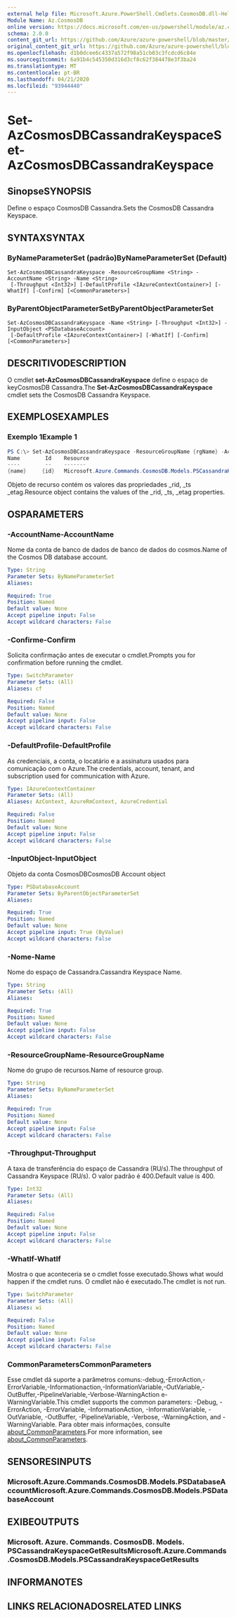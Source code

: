 ```yaml
---
external help file: Microsoft.Azure.PowerShell.Cmdlets.CosmosDB.dll-Help.xml
Module Name: Az.CosmosDB
online version: https://docs.microsoft.com/en-us/powershell/module/az.cosmosdb/set-azcosmosdbcassandrakeyspace
schema: 2.0.0
content_git_url: https://github.com/Azure/azure-powershell/blob/master/src/CosmosDB/CosmosDB/help/Set-AzCosmosDBCassandraKeyspace.md
original_content_git_url: https://github.com/Azure/azure-powershell/blob/master/src/CosmosDB/CosmosDB/help/Set-AzCosmosDBCassandraKeyspace.md
ms.openlocfilehash: d1b0dcee6c4337a572f98a51cb03c3fcdcd6c84e
ms.sourcegitcommit: 6a91b4c545350d316d3cf8c62f384478e3f3ba24
ms.translationtype: MT
ms.contentlocale: pt-BR
ms.lasthandoff: 04/21/2020
ms.locfileid: "93944440"
---
```

# <span data-ttu-id="9f111-101">Set-AzCosmosDBCassandraKeyspace</span><span class="sxs-lookup"><span data-stu-id="9f111-101">Set-AzCosmosDBCassandraKeyspace</span></span>

## <span data-ttu-id="9f111-102">Sinopse</span><span class="sxs-lookup"><span data-stu-id="9f111-102">SYNOPSIS</span></span>
<span data-ttu-id="9f111-103">Define o espaço CosmosDB Cassandra.</span><span class="sxs-lookup"><span data-stu-id="9f111-103">Sets the CosmosDB Cassandra Keyspace.</span></span>

## <span data-ttu-id="9f111-104">SYNTAX</span><span class="sxs-lookup"><span data-stu-id="9f111-104">SYNTAX</span></span>

### <span data-ttu-id="9f111-105">ByNameParameterSet (padrão)</span><span class="sxs-lookup"><span data-stu-id="9f111-105">ByNameParameterSet (Default)</span></span>
```
Set-AzCosmosDBCassandraKeyspace -ResourceGroupName <String> -AccountName <String> -Name <String>
 [-Throughput <Int32>] [-DefaultProfile <IAzureContextContainer>] [-WhatIf] [-Confirm] [<CommonParameters>]
```

### <span data-ttu-id="9f111-106">ByParentObjectParameterSet</span><span class="sxs-lookup"><span data-stu-id="9f111-106">ByParentObjectParameterSet</span></span>
```
Set-AzCosmosDBCassandraKeyspace -Name <String> [-Throughput <Int32>] -InputObject <PSDatabaseAccount>
 [-DefaultProfile <IAzureContextContainer>] [-WhatIf] [-Confirm] [<CommonParameters>]
```

## <span data-ttu-id="9f111-107">DESCRITIVO</span><span class="sxs-lookup"><span data-stu-id="9f111-107">DESCRIPTION</span></span>
<span data-ttu-id="9f111-108">O cmdlet **set-AzCosmosDBCassandraKeyspace** define o espaço de keyCosmosDB Cassandra.</span><span class="sxs-lookup"><span data-stu-id="9f111-108">The **Set-AzCosmosDBCassandraKeyspace** cmdlet sets the CosmosDB Cassandra Keyspace.</span></span>

## <span data-ttu-id="9f111-109">EXEMPLOS</span><span class="sxs-lookup"><span data-stu-id="9f111-109">EXAMPLES</span></span>

### <span data-ttu-id="9f111-110">Exemplo 1</span><span class="sxs-lookup"><span data-stu-id="9f111-110">Example 1</span></span>
```powershell
PS C:\> Set-AzCosmosDBCassandraKeyspace -ResourceGroupName {rgName} -AccountName {accountName} -Name {keyspaceName}
Name        Id    Resource
----        --    -------
{name}     {id}   Microsoft.Azure.Commands.CosmosDB.Models.PSCassandraKeyspaceGetPropertiesResource
```

<span data-ttu-id="9f111-111">Objeto de recurso contém os valores das propriedades _rid, _ts _etag.</span><span class="sxs-lookup"><span data-stu-id="9f111-111">Resource object contains the values of the _rid, _ts, _etag properties.</span></span>

## <span data-ttu-id="9f111-112">OS</span><span class="sxs-lookup"><span data-stu-id="9f111-112">PARAMETERS</span></span>

### <span data-ttu-id="9f111-113">-AccountName</span><span class="sxs-lookup"><span data-stu-id="9f111-113">-AccountName</span></span>
<span data-ttu-id="9f111-114">Nome da conta de banco de dados de banco de dados do cosmos.</span><span class="sxs-lookup"><span data-stu-id="9f111-114">Name of the Cosmos DB database account.</span></span>

```yaml
Type: String
Parameter Sets: ByNameParameterSet
Aliases:

Required: True
Position: Named
Default value: None
Accept pipeline input: False
Accept wildcard characters: False
```

### <span data-ttu-id="9f111-115">-Confirme</span><span class="sxs-lookup"><span data-stu-id="9f111-115">-Confirm</span></span>
<span data-ttu-id="9f111-116">Solicita confirmação antes de executar o cmdlet.</span><span class="sxs-lookup"><span data-stu-id="9f111-116">Prompts you for confirmation before running the cmdlet.</span></span>

```yaml
Type: SwitchParameter
Parameter Sets: (All)
Aliases: cf

Required: False
Position: Named
Default value: None
Accept pipeline input: False
Accept wildcard characters: False
```

### <span data-ttu-id="9f111-117">-DefaultProfile</span><span class="sxs-lookup"><span data-stu-id="9f111-117">-DefaultProfile</span></span>
<span data-ttu-id="9f111-118">As credenciais, a conta, o locatário e a assinatura usados para comunicação com o Azure.</span><span class="sxs-lookup"><span data-stu-id="9f111-118">The credentials, account, tenant, and subscription used for communication with Azure.</span></span>

```yaml
Type: IAzureContextContainer
Parameter Sets: (All)
Aliases: AzContext, AzureRmContext, AzureCredential

Required: False
Position: Named
Default value: None
Accept pipeline input: False
Accept wildcard characters: False
```

### <span data-ttu-id="9f111-119">-InputObject</span><span class="sxs-lookup"><span data-stu-id="9f111-119">-InputObject</span></span>
<span data-ttu-id="9f111-120">Objeto da conta CosmosDB</span><span class="sxs-lookup"><span data-stu-id="9f111-120">CosmosDB Account object</span></span>

```yaml
Type: PSDatabaseAccount
Parameter Sets: ByParentObjectParameterSet
Aliases:

Required: True
Position: Named
Default value: None
Accept pipeline input: True (ByValue)
Accept wildcard characters: False
```

### <span data-ttu-id="9f111-121">-Nome</span><span class="sxs-lookup"><span data-stu-id="9f111-121">-Name</span></span>
<span data-ttu-id="9f111-122">Nome do espaço de Cassandra.</span><span class="sxs-lookup"><span data-stu-id="9f111-122">Cassandra Keyspace Name.</span></span>

```yaml
Type: String
Parameter Sets: (All)
Aliases:

Required: True
Position: Named
Default value: None
Accept pipeline input: False
Accept wildcard characters: False
```

### <span data-ttu-id="9f111-123">-ResourceGroupName</span><span class="sxs-lookup"><span data-stu-id="9f111-123">-ResourceGroupName</span></span>
<span data-ttu-id="9f111-124">Nome do grupo de recursos.</span><span class="sxs-lookup"><span data-stu-id="9f111-124">Name of resource group.</span></span>

```yaml
Type: String
Parameter Sets: ByNameParameterSet
Aliases:

Required: True
Position: Named
Default value: None
Accept pipeline input: False
Accept wildcard characters: False
```

### <span data-ttu-id="9f111-125">-Throughput</span><span class="sxs-lookup"><span data-stu-id="9f111-125">-Throughput</span></span>
<span data-ttu-id="9f111-126">A taxa de transferência do espaço de Cassandra (RU/s).</span><span class="sxs-lookup"><span data-stu-id="9f111-126">The throughput of Cassandra Keyspace (RU/s).</span></span>
<span data-ttu-id="9f111-127">O valor padrão é 400.</span><span class="sxs-lookup"><span data-stu-id="9f111-127">Default value is 400.</span></span>

```yaml
Type: Int32
Parameter Sets: (All)
Aliases:

Required: False
Position: Named
Default value: None
Accept pipeline input: False
Accept wildcard characters: False
```

### <span data-ttu-id="9f111-128">-WhatIf</span><span class="sxs-lookup"><span data-stu-id="9f111-128">-WhatIf</span></span>
<span data-ttu-id="9f111-129">Mostra o que aconteceria se o cmdlet fosse executado.</span><span class="sxs-lookup"><span data-stu-id="9f111-129">Shows what would happen if the cmdlet runs.</span></span>
<span data-ttu-id="9f111-130">O cmdlet não é executado.</span><span class="sxs-lookup"><span data-stu-id="9f111-130">The cmdlet is not run.</span></span>

```yaml
Type: SwitchParameter
Parameter Sets: (All)
Aliases: wi

Required: False
Position: Named
Default value: None
Accept pipeline input: False
Accept wildcard characters: False
```

### <span data-ttu-id="9f111-131">CommonParameters</span><span class="sxs-lookup"><span data-stu-id="9f111-131">CommonParameters</span></span>
<span data-ttu-id="9f111-132">Esse cmdlet dá suporte a parâmetros comuns:-debug,-ErrorAction,-ErrorVariable,-Informationaction,-InformationVariable,-OutVariable,-OutBuffer,-PipelineVariable,-Verbose-WarningAction e-WarningVariable.</span><span class="sxs-lookup"><span data-stu-id="9f111-132">This cmdlet supports the common parameters: -Debug, -ErrorAction, -ErrorVariable, -InformationAction, -InformationVariable, -OutVariable, -OutBuffer, -PipelineVariable, -Verbose, -WarningAction, and -WarningVariable.</span></span> <span data-ttu-id="9f111-133">Para obter mais informações, consulte [about_CommonParameters](http://go.microsoft.com/fwlink/?LinkID=113216).</span><span class="sxs-lookup"><span data-stu-id="9f111-133">For more information, see [about_CommonParameters](http://go.microsoft.com/fwlink/?LinkID=113216).</span></span>

## <span data-ttu-id="9f111-134">SENSORES</span><span class="sxs-lookup"><span data-stu-id="9f111-134">INPUTS</span></span>

### <span data-ttu-id="9f111-135">Microsoft.Azure.Commands.CosmosDB.Models.PSDatabaseAccount</span><span class="sxs-lookup"><span data-stu-id="9f111-135">Microsoft.Azure.Commands.CosmosDB.Models.PSDatabaseAccount</span></span>

## <span data-ttu-id="9f111-136">EXIBE</span><span class="sxs-lookup"><span data-stu-id="9f111-136">OUTPUTS</span></span>

### <span data-ttu-id="9f111-137">Microsoft. Azure. Commands. CosmosDB. Models. PSCassandraKeyspaceGetResults</span><span class="sxs-lookup"><span data-stu-id="9f111-137">Microsoft.Azure.Commands.CosmosDB.Models.PSCassandraKeyspaceGetResults</span></span>

## <span data-ttu-id="9f111-138">INFORMA</span><span class="sxs-lookup"><span data-stu-id="9f111-138">NOTES</span></span>

## <span data-ttu-id="9f111-139">LINKS RELACIONADOS</span><span class="sxs-lookup"><span data-stu-id="9f111-139">RELATED LINKS</span></span>
